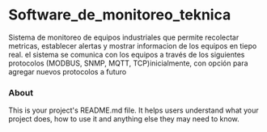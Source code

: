 Software_de_monitoreo_teknica
=============================

Sistema de monitoreo de equipos industriales que permite recolectar metricas, establecer alertas y mostrar informacion de los equipos en tiepo real. el sistema se comunica con los equipos a través de los siguientes protocolos (MODBUS, SNMP, MQTT, TCP)inicialmente, con opción para agregar nuevos protocolos a futuro

### About

This is your project's README.md file. It helps users understand what your
project does, how to use it and anything else they may need to know.